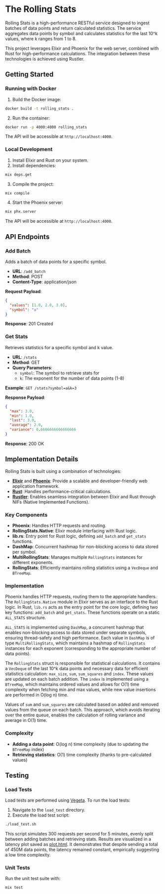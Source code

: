 # The Rolling Stats

Rolling Stats is a high-performance RESTful service designed to ingest batches of data points and
return calculated statistics. The service aggregates data points by symbol and calculates statistics
for the last 10^k values, where k ranges from 1 to 8.

This project leverages Elixir and Phoenix for the web server, combined with Rust for
high-performance calculations. The integration between these technologies is achieved using Rustler.

## Getting Started

### Running with Docker

1. Build the Docker image:

```bash
docker build -t rolling_stats .
```

2. Run the container:

```bash
docker run -p 4000:4000 rolling_stats
```

The API will be accessible at `http://localhost:4000`.

### Local Development

1. Install Elixir and Rust on your system.
2. Install dependencies:

```bash
mix deps.get
```

3. Compile the project:

```bash
mix compile
```

4. Start the Phoenix server:

```bash
mix phx.server
```

The API will be accessible at `http://localhost:4000`.

## API Endpoints

### Add Batch

Adds a batch of data points for a specific symbol.

- **URL**: `/add_batch`
- **Method**: POST
- **Content-Type**: application/json

**Request Payload**:

```json
{
  "values": [1.0, 2.0, 3.0],
  "symbol": "a"
}
```

**Response**: 201 Created

### Get Stats

Retrieves statistics for a specific symbol and k value.

- **URL**: `/stats`
- **Method**: GET
- **Query Parameters**:
    - `symbol`: The symbol to retrieve stats for
    - `k`: The exponent for the number of data points (1-8)

**Example**: `GET /stats?symbol=a&k=3`

**Response Payload**:

```json
{
  "max": 3.0,
  "min": 1.0,
  "last": 3.0,
  "average": 2.0,
  "variance": 0.6666666666666666
}
```

**Response**: 200 OK

## Implementation Details

Rolling Stats is built using a combination of technologies:

- [**Elixir**](https://elixir-lang.org) and [**Phoenix**](https://www.phoenixframework.org): Provide
  a scalable and developer-friendly web application framework.
- [**Rust**](https://www.rust-lang.org): Handles performance-critical calculations.
- [**Rustler**](https://github.com/rusterlium/rustler): Enables seamless integration between Elixir
  and Rust through NIFs (Native Implemented
  Functions).

### Key Components

- **Phoenix**: Handles HTTP requests and routing.
- **RollingStats.Native**: Elixir module interfacing with Rust logic.
- **lib.rs**: Entry point for Rust logic, defining `add_batch` and `get_stats` functions.
- **DashMap**: Concurrent hashmap for non-blocking access to data stored per symbol.
- **MultiRollingStats**: Manages multiple `RollingStats` instances for different exponents.
- **RollingStats**: Efficiently maintains rolling statistics using a `VecDeque` and `BTreeMap`.

### Implementation

Phoenix handles HTTP requests, routing them to the appropriate handlers. The `RollingStats.Native`
module in Elixir serves as an interface to the Rust logic. In Rust, `lib.rs` acts as the entry point
for the core logic, defining two key functions: `add_batch` and `get_stats`. These functions operate
on a static `ALL_STATS` structure.

`ALL_STATS` is implemented using `DashMap`, a concurrent hashmap that enables non-blocking access to
data stored under separate symbols, ensuring thread-safety and high performance. Each value
in `DashMap` is of type `MultiRollingStats`, which maintains a hashmap of `RollingStats` instances
for each exponent (corresponding to the appropriate number of data points).

The `RollingStats` struct is responsible for statistical calculations. It contains a `VecDeque` of
the last 10^k data points and necessary data for efficient statistics
calculation: `max_size`, `sum`, `sum_squares` and `index`. These values are updated on each batch
addition. The `index` is implemented using a `BTreeMap`, which maintains ordered values and allows
for O(1) time complexity when fetching min and max values, while new value insertions are performed
in O(log n) time.

Values of `sum` and `sum_squares` are calculated based on added and removed values from the queue on
each batch. This approach, which avoids iterating over the entire queue, enables the calculation of
rolling variance and average in O(1) time.

### Complexity

- **Adding a data point**: O(log n) time complexity (due to updating the `BTreeMap` index)
- **Retrieving statistics**: O(1) time complexity (thanks to pre-calculated values)

## Testing

### Load Tests

Load tests are performed using [Vegeta](https://github.com/tsenart/vegeta). To run the load tests:

1. Navigate to the `load_test` directory.
2. Execute the load test script:

```bash
./load_test.sh
```

This script simulates 300 requests per second for 5 minutes, evenly split between adding batches and
retrieving stats. Results are visualized in a latency plot saved
as [plot.html](load_test%2Fplot.html).
It demonstrates that despite sending a total of 450M data points, the latency remained constant,
empirically suggesting a low time complexity.

### Unit Tests

Run the unit test suite with:

```bash
mix test
```
